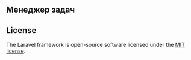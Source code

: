 
## Менеджер задач 


## License

The Laravel framework is open-source software licensed under the [MIT license](https://opensource.org/licenses/MIT).
